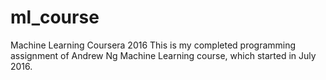 # ml_course
Machine Learning Coursera 2016
This is my completed programming assignment of Andrew Ng Machine Learning course, which started in July 2016.
